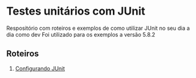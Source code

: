 
# Testes unitários com JUnit

Respositório com roteiros e exemplos de como utilizar JUnit no seu dia a dia como dev
Foi utilizado para os exemplos a versão 5.8.2

## Roteiros

1. [Configurando JUnit](CONFIGURACAO.md)

